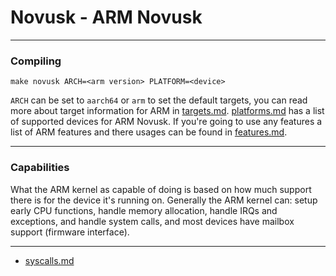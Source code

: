 # Novusk - ARM Novusk

---

### Compiling

```commandline
make novusk ARCH=<arm version> PLATFORM=<device>
```

``ARCH`` can be set to ``aarch64`` or ``arm`` to set the default targets, you can read more about target information for
ARM in [targets.md](targets.md). [platforms.md](platforms.md) has a list of supported devices for ARM Novusk. If you're 
going to use any features a list of ARM features and there usages can be found in [features.md](features.md).

---

### Capabilities

What the ARM kernel as capable of doing is based on how much support there is for the device it's running on. 
Generally the ARM kernel can: setup early CPU functions, handle memory allocation, handle IRQs and exceptions, 
and handle system calls, and most devices have mailbox support (firmware interface).

---

- [syscalls.md](syscalls.md)

